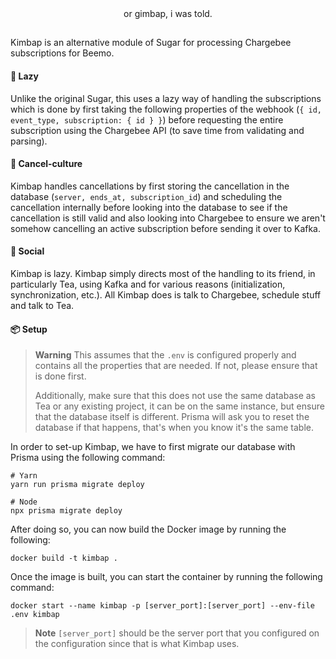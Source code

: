<div align="center">
    or gimbap, i was told.
</div>

##

Kimbap is an alternative module of Sugar for processing Chargebee subscriptions for Beemo. 

#### 🥱 Lazy

Unlike the original Sugar, this uses a lazy way of handling the subscriptions which is done by first taking the following 
properties of the webhook (`{ id, event_type, subscription: { id } }`) before requesting the entire subscription using 
the Chargebee API (to save time from validating and parsing).

#### 📖 Cancel-culture

Kimbap handles cancellations by first storing the cancellation in the database (`server, ends_at, subscription_id`) and scheduling the 
cancellation internally before looking into the database to see if the cancellation is still valid and also looking 
into Chargebee to ensure we aren't somehow cancelling an active subscription before sending it over to Kafka.

#### 🍾 Social

Kimbap is lazy. Kimbap simply directs most of the handling to its friend, in particularly Tea, using Kafka and for various 
reasons (initialization, synchronization, etc.). All Kimbap does is talk to Chargebee, schedule stuff and talk to Tea.

#### 📦 Setup

> **Warning**
> This assumes that the `.env` is configured properly and contains all the properties 
> that are needed. If not, please ensure that is done first.
> 
> Additionally, make sure that this does not use the same database as Tea or any existing project, it can be on the same 
> instance, but ensure that the database itself is different. Prisma will ask you to reset the database 
> if that happens, that's when you know it's the same table.

In order to set-up Kimbap, we have to first migrate our database with Prisma using the following command:
```shell
# Yarn
yarn run prisma migrate deploy

# Node
npx prisma migrate deploy
```

After doing so, you can now build the Docker image by running the following:
```shell
docker build -t kimbap .
```

Once the image is built, you can start the container by running the following command:
```shell
docker start --name kimbap -p [server_port]:[server_port] --env-file .env kimbap
```

> **Note**
> `[server_port]` should be the server port that you configured on the configuration 
> since that is what Kimbap uses.